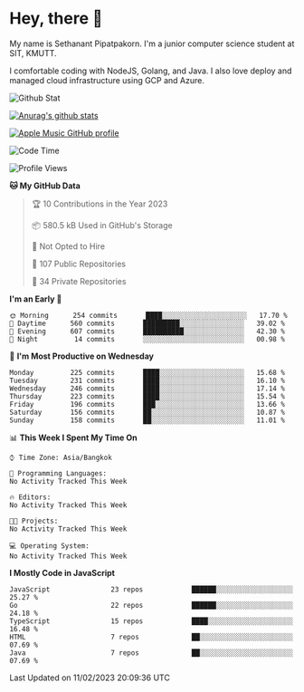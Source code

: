 # Hey, there 🙌
My name is Sethanant Pipatpakorn. I'm a junior computer science student at SIT, KMUTT.

I comfortable coding with NodeJS, Golang, and Java. I also love deploy and managed cloud infrastructure using GCP and Azure.

![Github Stat](https://github-profile-summary-cards.vercel.app/api/cards/profile-details?username=thetkpark&theme=dracula)

[![Anurag's github stats](https://github-readme-stats.vercel.app/api?username=thetkpark&count_private=true&show_icons=true&theme=tokyonight)](https://github.com/anuraghazra/github-readme-stats)

[![Apple Music GitHub profile](https://apple-music-github-profile.rayriffy.com/theme/light.svg?uid=000347.6120fcbefcb74cd59d65c108cc315787.1333)](https://github.com/rayriffy/apple-music-github-profile)

<!--START_SECTION:waka-->
![Code Time](http://img.shields.io/badge/Code%20Time-961%20hrs%2028%20mins-blue)

![Profile Views](http://img.shields.io/badge/Profile%20Views-28-blue)

**🐱 My GitHub Data** 

> 🏆 10 Contributions in the Year 2023
 > 
> 📦 580.5 kB Used in GitHub's Storage 
 > 
> 🚫 Not Opted to Hire
 > 
> 📜 107 Public Repositories 
 > 
> 🔑 34 Private Repositories  
 > 
**I'm an Early 🐤** 

```text
🌞 Morning      254 commits       ████░░░░░░░░░░░░░░░░░░░░░   17.70 % 
🌆 Daytime      560 commits       █████████░░░░░░░░░░░░░░░░   39.02 % 
🌃 Evening      607 commits       ██████████░░░░░░░░░░░░░░░   42.30 % 
🌙 Night         14 commits       ░░░░░░░░░░░░░░░░░░░░░░░░░   00.98 % 

```
📅 **I'm Most Productive on Wednesday** 

```text
Monday         225 commits       ████░░░░░░░░░░░░░░░░░░░░░   15.68 % 
Tuesday        231 commits       ████░░░░░░░░░░░░░░░░░░░░░   16.10 % 
Wednesday      246 commits       ████░░░░░░░░░░░░░░░░░░░░░   17.14 % 
Thursday       223 commits       ████░░░░░░░░░░░░░░░░░░░░░   15.54 % 
Friday         196 commits       ███░░░░░░░░░░░░░░░░░░░░░░   13.66 % 
Saturday       156 commits       ██░░░░░░░░░░░░░░░░░░░░░░░   10.87 % 
Sunday         158 commits       ██░░░░░░░░░░░░░░░░░░░░░░░   11.01 % 

```


📊 **This Week I Spent My Time On** 

```text
⌚︎ Time Zone: Asia/Bangkok

💬 Programming Languages: 
No Activity Tracked This Week

🔥 Editors: 
No Activity Tracked This Week

🐱‍💻 Projects: 
No Activity Tracked This Week

💻 Operating System: 
No Activity Tracked This Week

```

**I Mostly Code in JavaScript** 

```text
JavaScript               23 repos            ██████░░░░░░░░░░░░░░░░░░░   25.27 % 
Go                       22 repos            ██████░░░░░░░░░░░░░░░░░░░   24.18 % 
TypeScript               15 repos            ████░░░░░░░░░░░░░░░░░░░░░   16.48 % 
HTML                     7 repos             ██░░░░░░░░░░░░░░░░░░░░░░░   07.69 % 
Java                     7 repos             ██░░░░░░░░░░░░░░░░░░░░░░░   07.69 % 

```



 Last Updated on 11/02/2023 20:09:36 UTC
<!--END_SECTION:waka-->
